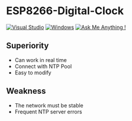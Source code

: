 # ESP8266-Digital-Clock

[![Visual Studio](https://badgen.net/badge/icon/visualstudio?icon=visualstudio&label)](https://visualstudio.microsoft.com) [![Windows](https://badgen.net/badge/icon/windows?icon=windows&label)](https://microsoft.com/windows/) [![Ask Me Anything !](https://img.shields.io/badge/Ask%20me-anything-1abc9c.svg)](https://GitHub.com/NusanJaya-Tech)

## Superiority
- Can work in real time
- Connect with NTP Pool
- Easy to modify

## Weakness
- The network must be stable
- Frequent NTP server errors


